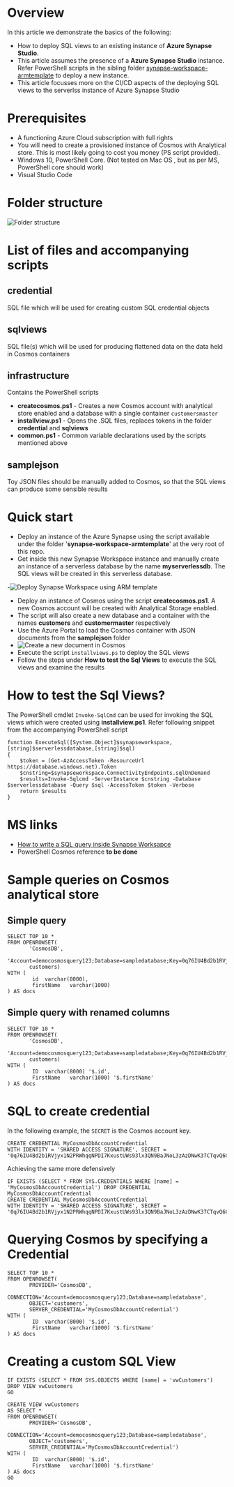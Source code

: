# Overview
In this article we demonstrate the basics of the following:
- How to deploy SQL views to an existing instance of **Azure Synapse Studio**.
- This article assumes the presence of a **Azure Synapse Studio** instance. Refer PowerShell scripts in the sibling folder [synapse-workspace-armtemplate](../synapse-workspace-armtemplate) to deploy a new instance.
- This article focusses more on the CI/CD aspects of the deploying SQL views to the serverlss instance of Azure Synapse Studio

# Prerequisites
- A functioning Azure Cloud subscription with full rights
- You will need to create a provisioned instance of Cosmos with Analytical store. This is most likely going to cost you money (PS script provided).
- Windows 10, PowerShell Core. (Not tested on Mac OS , but as per MS, PowerShell core should work)
- Visual Studio Code

# Folder structure

![Folder structure](images/folder_structure.png)

# List of files and accompanying scripts

## credential
SQL file which will be used for creating custom SQL credential objects

## sqlviews
SQL file(s) which will be used for producing flattened data on the data held in Cosmos containers

## infrastructure
Contains the PowerShell scripts
- **createcosmos.ps1** - Creates a new Cosmos account with analytical store enabled and a database with a single container `customersmaster`
- **installview.ps1** - Opens the .SQL files, replaces tokens in the folder **credential** and **sqlviews**
- **common.ps1** - Common variable declarations used by the scripts mentioned above

## samplejson
Toy JSON files should be manually added to Cosmos, so that the SQL views can produce some sensible results

# Quick start
- Deploy an instance of the Azure Synapse using the script available under the folder '**synapse-workspace-armtemplate**' at the very root of this repo.
- Get inside this new Synapse Workspace instance and manually create an instance of a serverless database by the name **myserverlessdb**. The SQL views will be created in this serverless database.

-![Deploy Synapse Workspace using ARM template](images/create-serverless-database.png)
- Deploy an instance of Cosmos using the script **createcosmos.ps1**. A new Cosmos account will be created with Analytical Storage enabled.
- The script will also create a new database and a container with the names **customers** and **customermaster** respectively
- Use the Azure Portal to load the Cosmos container with JSON documents from the **samplejson** folder
- ![Create a new document in Cosmos](images/cosmos_add_new_customer.png)
- Execute the script `installviews.ps` to deploy the SQL views
- Follow the steps under **How to test the Sql Views** to execute the SQL views and examine the results


# How to test the Sql Views?
The PowerShell cmdlet `Invoke-SqlCmd` can be used for invoking the SQL views which were created using **installview.ps1**. Refer following snippet from the accompanying PowerShell script
```
function ExecuteSql([System.Object]$synapseworkspace,[string]$serverlessdatabase,[string]$sql)
{
    $token = (Get-AzAccessToken -ResourceUrl https://database.windows.net).Token
    $cnstring=$synapseworkspace.ConnectivityEndpoints.sqlOnDemand
    $results=Invoke-Sqlcmd -ServerInstance $cnstring -Database $serverlessdatabase -Query $sql -AccessToken $token -Verbose
    return $results
}
```

# MS links
- [How to write a SQL query inside Synapse Worksapce](https://docs.microsoft.com/en-us/azure/synapse-analytics/sql/query-cosmos-db-analytical-store?tabs=openrowset-key)
- PowerShell Cosmos reference **to be done**


# Sample queries on Cosmos analytical store

## Simple query
```
SELECT TOP 10 *
FROM OPENROWSET( 
       'CosmosDB',
       'Account=democosmosquery123;Database=sampledatabase;Key=0q76IU4Bd2b1RVjyx1N2PRWhqqNPDI7KxustUWs93lx3QN9BaJNoL3zAzDNwK37CTqvQ6CN9xBZpZsE7obA5JA==',
       customers)
WITH (  
        id	varchar(8000),
        firstName   varchar(1000)
) AS docs

```

## Simple query with renamed columns
```
SELECT TOP 10 *
FROM OPENROWSET( 
       'CosmosDB',
       'Account=democosmosquery123;Database=sampledatabase;Key=0q76IU4Bd2b1RVjyx1N2PRWhqqNPDI7KxustUWs93lx3QN9BaJNoL3zAzDNwK37CTqvQ6CN9xBZpZsE7obA5JA==',
       customers)
WITH (  
        ID	varchar(8000) '$.id',
        FirstName   varchar(1000) '$.firstName'
) AS docs

```

# SQL to create credential
In the following example, the `SECRET` is the Cosmos account key.
```
CREATE CREDENTIAL MyCosmosDbAccountCredential
WITH IDENTITY = 'SHARED ACCESS SIGNATURE', SECRET = '0q76IU4Bd2b1RVjyx1N2PRWhqqNPDI7KxustUWs93lx3QN9BaJNoL3zAzDNwK37CTqvQ6CN9xBZpZsE7obA5JA==';
```

Achieving the same more defensively

```
IF EXISTS (SELECT * FROM SYS.CREDENTIALS WHERE [name] = 'MyCosmosDbAccountCredential') DROP CREDENTIAL MyCosmosDbAccountCredential
CREATE CREDENTIAL MyCosmosDbAccountCredential
WITH IDENTITY = 'SHARED ACCESS SIGNATURE', SECRET = '0q76IU4Bd2b1RVjyx1N2PRWhqqNPDI7KxustUWs93lx3QN9BaJNoL3zAzDNwK37CTqvQ6CN9xBZpZsE7obA5JA==';
```

# Querying Cosmos by specifying a Credential

```
SELECT TOP 10 *
FROM OPENROWSET( 
       PROVIDER='CosmosDB',
       CONNECTION='Account=democosmosquery123;Database=sampledatabase',
       OBJECT='customers',
       SERVER_CREDENTIAL='MyCosmosDbAccountCredential')
WITH (  
        ID	varchar(8000) '$.id',
        FirstName   varchar(1000) '$.firstName'
) AS docs

```

# Creating a custom SQL View
```
IF EXISTS (SELECT * FROM SYS.OBJECTS WHERE [name] = 'vwCustomers') DROP VIEW vwCustomers
GO

CREATE VIEW vwCustomers 
AS SELECT *
FROM OPENROWSET( 
       PROVIDER='CosmosDB',
       CONNECTION='Account=democosmosquery123;Database=sampledatabase',
       OBJECT='customers',
       SERVER_CREDENTIAL='MyCosmosDbAccountCredential')
WITH (  
        ID	varchar(8000) '$.id',
        FirstName   varchar(1000) '$.firstName'
) AS docs
GO

```



